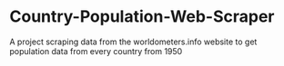 # Country-Population-Web-Scraper
A project scraping data from the worldometers.info website to get population data from every country from 1950

